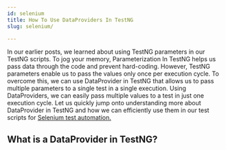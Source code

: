 ```yaml
---
id: selenium
title: How To Use DataProviders In TestNG
slug: selenium/

---
```



In our earlier posts, we learned about using TestNG parameters in our TestNG scripts. To jog your memory, Parameterization In TestNG helps us pass data through the code and prevent hard-coding. However, TestNG parameters enable us to pass the values only once per execution cycle. To overcome this, we can use DataProvider in TestNG that allows us to pass multiple parameters to a single test in a single execution. Using DataProviders, we can easily pass multiple values to a test in just one execution cycle.
Let us quickly jump onto understanding more about DataProvider in TestNG and how we can efficiently use them in our test scripts for  [Selenium test automation.](https://www.lambdatest.com/selenium-automation/)

## What is a DataProvider in TestNG?
